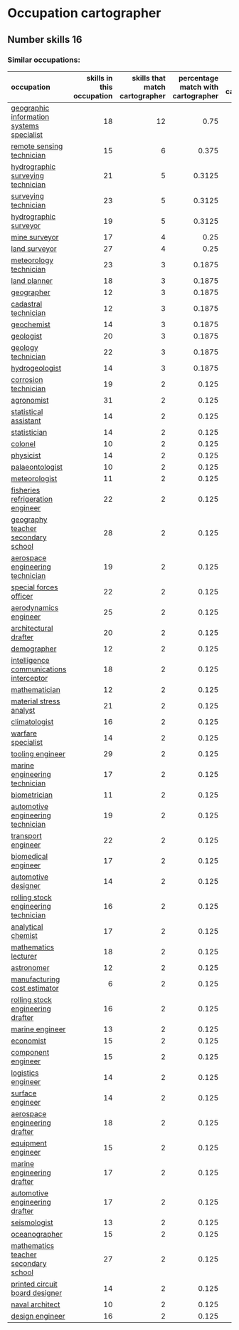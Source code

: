 # Occupation cartographer
## Number skills 16
### Similar occupations:
| occupation                                                                                |   skills in this occupation |   skills that match cartographer |   percentage match with cartographer |   skills not in cartographer |
|:------------------------------------------------------------------------------------------|----------------------------:|---------------------------------:|-------------------------------------:|-----------------------------:|
| [geographic information systems specialist](geographic_information_systems_specialist.md) |                          18 |                               12 |                               0.75   |                            6 |
| [remote sensing technician](remote_sensing_technician.md)                                 |                          15 |                                6 |                               0.375  |                            9 |
| [hydrographic surveying technician](hydrographic_surveying_technician.md)                 |                          21 |                                5 |                               0.3125 |                           16 |
| [surveying technician](surveying_technician.md)                                           |                          23 |                                5 |                               0.3125 |                           18 |
| [hydrographic surveyor](hydrographic_surveyor.md)                                         |                          19 |                                5 |                               0.3125 |                           14 |
| [mine surveyor](mine_surveyor.md)                                                         |                          17 |                                4 |                               0.25   |                           13 |
| [land surveyor](land_surveyor.md)                                                         |                          27 |                                4 |                               0.25   |                           23 |
| [meteorology technician](meteorology_technician.md)                                       |                          23 |                                3 |                               0.1875 |                           20 |
| [land planner](land_planner.md)                                                           |                          18 |                                3 |                               0.1875 |                           15 |
| [geographer](geographer.md)                                                               |                          12 |                                3 |                               0.1875 |                            9 |
| [cadastral technician](cadastral_technician.md)                                           |                          12 |                                3 |                               0.1875 |                            9 |
| [geochemist](geochemist.md)                                                               |                          14 |                                3 |                               0.1875 |                           11 |
| [geologist](geologist.md)                                                                 |                          20 |                                3 |                               0.1875 |                           17 |
| [geology technician](geology_technician.md)                                               |                          22 |                                3 |                               0.1875 |                           19 |
| [hydrogeologist](hydrogeologist.md)                                                       |                          14 |                                3 |                               0.1875 |                           11 |
| [corrosion technician](corrosion_technician.md)                                           |                          19 |                                2 |                               0.125  |                           17 |
| [agronomist](agronomist.md)                                                               |                          31 |                                2 |                               0.125  |                           29 |
| [statistical assistant](statistical_assistant.md)                                         |                          14 |                                2 |                               0.125  |                           12 |
| [statistician](statistician.md)                                                           |                          14 |                                2 |                               0.125  |                           12 |
| [colonel](colonel.md)                                                                     |                          10 |                                2 |                               0.125  |                            8 |
| [physicist](physicist.md)                                                                 |                          14 |                                2 |                               0.125  |                           12 |
| [palaeontologist](palaeontologist.md)                                                     |                          10 |                                2 |                               0.125  |                            8 |
| [meteorologist](meteorologist.md)                                                         |                          11 |                                2 |                               0.125  |                            9 |
| [fisheries refrigeration engineer](fisheries_refrigeration_engineer.md)                   |                          22 |                                2 |                               0.125  |                           20 |
| [geography teacher secondary school](geography_teacher_secondary_school.md)               |                          28 |                                2 |                               0.125  |                           26 |
| [aerospace engineering technician](aerospace_engineering_technician.md)                   |                          19 |                                2 |                               0.125  |                           17 |
| [special forces officer](special_forces_officer.md)                                       |                          22 |                                2 |                               0.125  |                           20 |
| [aerodynamics engineer](aerodynamics_engineer.md)                                         |                          25 |                                2 |                               0.125  |                           23 |
| [architectural drafter](architectural_drafter.md)                                         |                          20 |                                2 |                               0.125  |                           18 |
| [demographer](demographer.md)                                                             |                          12 |                                2 |                               0.125  |                           10 |
| [intelligence communications interceptor](intelligence_communications_interceptor.md)     |                          18 |                                2 |                               0.125  |                           16 |
| [mathematician](mathematician.md)                                                         |                          12 |                                2 |                               0.125  |                           10 |
| [material stress analyst](material_stress_analyst.md)                                     |                          21 |                                2 |                               0.125  |                           19 |
| [climatologist](climatologist.md)                                                         |                          16 |                                2 |                               0.125  |                           14 |
| [warfare specialist](warfare_specialist.md)                                               |                          14 |                                2 |                               0.125  |                           12 |
| [tooling engineer](tooling_engineer.md)                                                   |                          29 |                                2 |                               0.125  |                           27 |
| [marine engineering technician](marine_engineering_technician.md)                         |                          17 |                                2 |                               0.125  |                           15 |
| [biometrician](biometrician.md)                                                           |                          11 |                                2 |                               0.125  |                            9 |
| [automotive engineering technician](automotive_engineering_technician.md)                 |                          19 |                                2 |                               0.125  |                           17 |
| [transport engineer](transport_engineer.md)                                               |                          22 |                                2 |                               0.125  |                           20 |
| [biomedical engineer](biomedical_engineer.md)                                             |                          17 |                                2 |                               0.125  |                           15 |
| [automotive designer](automotive_designer.md)                                             |                          14 |                                2 |                               0.125  |                           12 |
| [rolling stock engineering technician](rolling_stock_engineering_technician.md)           |                          16 |                                2 |                               0.125  |                           14 |
| [analytical chemist](analytical_chemist.md)                                               |                          17 |                                2 |                               0.125  |                           15 |
| [mathematics lecturer](mathematics_lecturer.md)                                           |                          18 |                                2 |                               0.125  |                           16 |
| [astronomer](astronomer.md)                                                               |                          12 |                                2 |                               0.125  |                           10 |
| [manufacturing cost estimator](manufacturing_cost_estimator.md)                           |                           6 |                                2 |                               0.125  |                            4 |
| [rolling stock engineering drafter](rolling_stock_engineering_drafter.md)                 |                          16 |                                2 |                               0.125  |                           14 |
| [marine engineer](marine_engineer.md)                                                     |                          13 |                                2 |                               0.125  |                           11 |
| [economist](economist.md)                                                                 |                          15 |                                2 |                               0.125  |                           13 |
| [component engineer](component_engineer.md)                                               |                          15 |                                2 |                               0.125  |                           13 |
| [logistics engineer](logistics_engineer.md)                                               |                          14 |                                2 |                               0.125  |                           12 |
| [surface engineer](surface_engineer.md)                                                   |                          14 |                                2 |                               0.125  |                           12 |
| [aerospace engineering drafter](aerospace_engineering_drafter.md)                         |                          18 |                                2 |                               0.125  |                           16 |
| [equipment engineer](equipment_engineer.md)                                               |                          15 |                                2 |                               0.125  |                           13 |
| [marine engineering drafter](marine_engineering_drafter.md)                               |                          17 |                                2 |                               0.125  |                           15 |
| [automotive engineering drafter](automotive_engineering_drafter.md)                       |                          17 |                                2 |                               0.125  |                           15 |
| [seismologist](seismologist.md)                                                           |                          13 |                                2 |                               0.125  |                           11 |
| [oceanographer](oceanographer.md)                                                         |                          15 |                                2 |                               0.125  |                           13 |
| [mathematics teacher secondary school](mathematics_teacher_secondary_school.md)           |                          27 |                                2 |                               0.125  |                           25 |
| [printed circuit board designer](printed_circuit_board_designer.md)                       |                          14 |                                2 |                               0.125  |                           12 |
| [naval architect](naval_architect.md)                                                     |                          10 |                                2 |                               0.125  |                            8 |
| [design engineer](design_engineer.md)                                                     |                          16 |                                2 |                               0.125  |                           14 |
